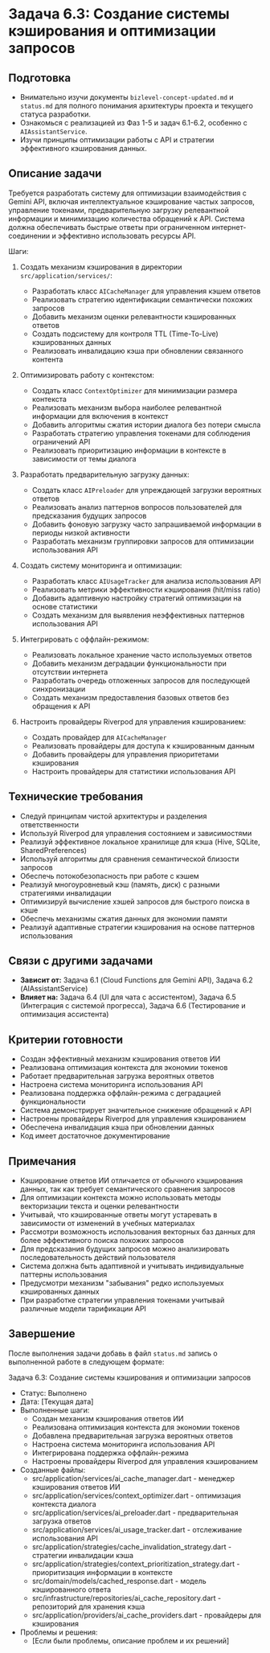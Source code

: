 # Задача 6.3: Создание системы кэширования и оптимизации запросов

## Подготовка
- Внимательно изучи документы `bizlevel-concept-updated.md` и `status.md` для полного понимания архитектуры проекта и текущего статуса разработки.
- Ознакомься с реализацией из Фаз 1-5 и задач 6.1-6.2, особенно с `AIAssistantService`.
- Изучи принципы оптимизации работы с API и стратегии эффективного кэширования данных.

## Описание задачи
Требуется разработать систему для оптимизации взаимодействия с Gemini API, включая интеллектуальное кэширование частых запросов, управление токенами, предварительную загрузку релевантной информации и минимизацию количества обращений к API. Система должна обеспечивать быстрые ответы при ограниченном интернет-соединении и эффективно использовать ресурсы API.

Шаги:
1. Создать механизм кэширования в директории `src/application/services/`:
   - Разработать класс `AICacheManager` для управления кэшем ответов
   - Реализовать стратегию идентификации семантически похожих запросов
   - Добавить механизм оценки релевантности кэшированных ответов
   - Создать подсистему для контроля TTL (Time-To-Live) кэшированных данных
   - Реализовать инвалидацию кэша при обновлении связанного контента

2. Оптимизировать работу с контекстом:
   - Создать класс `ContextOptimizer` для минимизации размера контекста
   - Реализовать механизм выбора наиболее релевантной информации для включения в контекст
   - Добавить алгоритмы сжатия истории диалога без потери смысла
   - Разработать стратегию управления токенами для соблюдения ограничений API
   - Реализовать приоритизацию информации в контексте в зависимости от темы диалога

3. Разработать предварительную загрузку данных:
   - Создать класс `AIPreloader` для упреждающей загрузки вероятных ответов
   - Реализовать анализ паттернов вопросов пользователей для предсказания будущих запросов
   - Добавить фоновую загрузку часто запрашиваемой информации в периоды низкой активности
   - Разработать механизм группировки запросов для оптимизации использования API

4. Создать систему мониторинга и оптимизации:
   - Разработать класс `AIUsageTracker` для анализа использования API
   - Реализовать метрики эффективности кэширования (hit/miss ratio)
   - Добавить адаптивную настройку стратегий оптимизации на основе статистики
   - Создать механизм для выявления неэффективных паттернов использования API

5. Интегрировать с оффлайн-режимом:
   - Реализовать локальное хранение часто используемых ответов
   - Добавить механизм деградации функциональности при отсутствии интернета
   - Разработать очередь отложенных запросов для последующей синхронизации
   - Создать механизм предоставления базовых ответов без обращения к API

6. Настроить провайдеры Riverpod для управления кэшированием:
   - Создать провайдер для `AICacheManager`
   - Реализовать провайдеры для доступа к кэшированным данным
   - Добавить провайдеры для управления приоритетами кэширования
   - Настроить провайдеры для статистики использования API

## Технические требования
- Следуй принципам чистой архитектуры и разделения ответственности
- Используй Riverpod для управления состоянием и зависимостями
- Реализуй эффективное локальное хранилище для кэша (Hive, SQLite, SharedPreferences)
- Используй алгоритмы для сравнения семантической близости запросов
- Обеспечь потокобезопасность при работе с кэшем
- Реализуй многоуровневый кэш (память, диск) с разными стратегиями инвалидации
- Оптимизируй вычисление хэшей запросов для быстрого поиска в кэше
- Обеспечь механизмы сжатия данных для экономии памяти
- Реализуй адаптивные стратегии кэширования на основе паттернов использования

## Связи с другими задачами
- **Зависит от:** Задача 6.1 (Cloud Functions для Gemini API), Задача 6.2 (AIAssistantService)
- **Влияет на:** Задача 6.4 (UI для чата с ассистентом), Задача 6.5 (Интеграция с системой прогресса), Задача 6.6 (Тестирование и оптимизация ассистента)

## Критерии готовности
- Создан эффективный механизм кэширования ответов ИИ
- Реализована оптимизация контекста для экономии токенов
- Работает предварительная загрузка вероятных ответов
- Настроена система мониторинга использования API
- Реализована поддержка оффлайн-режима с деградацией функциональности
- Система демонстрирует значительное снижение обращений к API
- Настроены провайдеры Riverpod для управления кэшированием
- Обеспечена инвалидация кэша при обновлении данных
- Код имеет достаточное документирование

## Примечания
- Кэширование ответов ИИ отличается от обычного кэширования данных, так как требует семантического сравнения запросов
- Для оптимизации контекста можно использовать методы векторизации текста и оценки релевантности
- Учитывай, что кэшированные ответы могут устаревать в зависимости от изменений в учебных материалах
- Рассмотри возможность использования векторных баз данных для более эффективного поиска похожих запросов
- Для предсказания будущих запросов можно анализировать последовательность действий пользователя
- Система должна быть адаптивной и учитывать индивидуальные паттерны использования
- Предусмотри механизм "забывания" редко используемых кэшированных данных
- При разработке стратегии управления токенами учитывай различные модели тарификации API

## Завершение
После выполнения задачи добавь в файл `status.md` запись о выполненной работе в следующем формате:

Задача 6.3: Создание системы кэширования и оптимизации запросов
* Статус: Выполнено
* Дата: [Текущая дата]
* Выполненные шаги:
    * Создан механизм кэширования ответов ИИ
    * Реализована оптимизация контекста для экономии токенов
    * Добавлена предварительная загрузка вероятных ответов
    * Настроена система мониторинга использования API
    * Интегрирована поддержка оффлайн-режима
    * Настроены провайдеры Riverpod для управления кэшированием
* Созданные файлы:
    * src/application/services/ai_cache_manager.dart - менеджер кэширования ответов ИИ
    * src/application/services/context_optimizer.dart - оптимизация контекста диалога
    * src/application/services/ai_preloader.dart - предварительная загрузка ответов
    * src/application/services/ai_usage_tracker.dart - отслеживание использования API
    * src/application/strategies/cache_invalidation_strategy.dart - стратегии инвалидации кэша
    * src/application/strategies/context_prioritization_strategy.dart - приоритизация информации в контексте
    * src/domain/models/cached_response.dart - модель кэшированного ответа
    * src/infrastructure/repositories/ai_cache_repository.dart - репозиторий для хранения кэша
    * src/application/providers/ai_cache_providers.dart - провайдеры для кэширования
* Проблемы и решения:
    * [Если были проблемы, описание проблем и их решений]